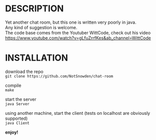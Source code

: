 # DESCRIPTION
Yet another chat room, but this one is written very poorly in java.\
Any kind of suggestion is welcome.\
The code base comes from the Youtuber WittCode, check out his video\
https://www.youtube.com/watch?v=gLfuZrrfKes&ab_channel=WittCode


# INSTALLATION

download the repo\
`git clone https://github.com/NotSnowden/chat-room`

compile\
`make`

start the server\
`java Server`

using another machine, start the client (tests on localhost are obviously supported)\
`java Client`

**enjoy!**
